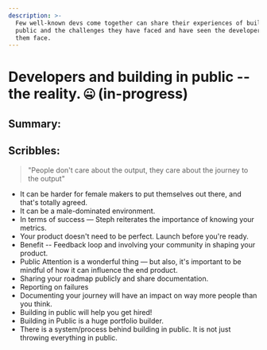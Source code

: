 ```yaml
---
description: >-
  Few well-known devs come together can share their experiences of building in
  public and the challenges they have faced and have seen the developers around
  them face.
---
```


# Developers and building in public -- the reality. 🤐 \(in-progress\)

## Summary:









## Scribbles: 

> "People don't care about the output, they care about the journey to the output"

* It can be harder for female makers to put themselves out there, and that's totally agreed.
* It can be a male-dominated environment.
* In terms of success — Steph reiterates the importance of knowing your metrics.
* Your product doesn't need to be perfect. Launch before you're ready.
* Benefit -- Feedback loop and involving your community in shaping your product.
* Public Attention is a wonderful thing — but also, it's important to be mindful of how it can influence the end product.
* Sharing your roadmap publicly and share documentation.
* Reporting on failures
* Documenting your journey will have an impact on way more people than you think.
* Building in public will help you get hired!
* Building in Public is a huge portfolio builder.
* There is a system/process behind building in public. It is not just throwing everything in public.





